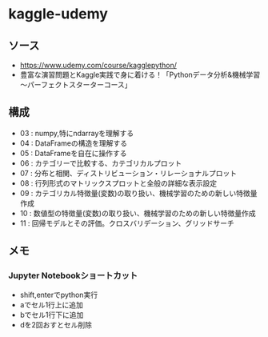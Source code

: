 # kaggle-udemy

## ソース
- https://www.udemy.com/course/kagglepython/
- 豊富な演習問題とKaggle実践で身に着ける！「Pythonデータ分析&機械学習～パーフェクトスターターコース」

## 構成
- 03 : numpy,特にndarrayを理解する
- 04 : DataFrameの構造を理解する
- 05 : DataFrameを自在に操作する
- 06 : カテゴリーで比較する、カテゴリカルプロット
- 07 : 分布と相関、ディストリビューション・リレーショナルプロット
- 08 : 行列形式のマトリックスプロットと全般の詳細な表示設定
- 09 : カテゴリカル特徴量(変数)の取り扱い、機械学習のための新しい特徴量作成
- 10 : 数値型の特徴量(変数)の取り扱い、機械学習のための新しい特徴量作成
- 11 : 回帰モデルとその評価。クロスバリデーション、グリッドサーチ

## メモ

### Jupyter Notebookショートカット
- shift,enterでpython実行
- aでセル1行上に追加
- bでセル1行下に追加
- dを2回おすとセル削除